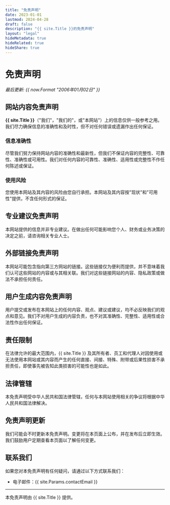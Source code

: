 ```yaml
---
title: "免责声明"
date: 2023-01-01
lastmod: 2024-04-28
draft: false
description: "{{ site.Title }}的免责声明"
layout: "legal"
hideMetadata: true
hideRelated: true
hideShare: true
---
```


# 免责声明

*最后更新: {{ now.Format "2006年01月02日" }}*

## 网站内容免责声明

**{{ site.Title }}**（"我们"，"我们的"，或"本网站"）上的信息仅供一般参考之用。我们尽力确保信息的准确性和及时性，但不对任何错误或遗漏作出任何保证。

### 信息准确性

尽管我们努力保持网站内容的准确性和最新性，但我们不保证内容的完整性、可靠性、准确性或可用性。我们对任何内容的可靠性、准确性、适用性或完整性不作任何陈述或保证。

### 使用风险

您使用本网站及其内容的风险由您自行承担。本网站及其内容按"现状"和"可用性"提供，不含任何形式的保证。

## 专业建议免责声明

本网站提供的信息并非专业建议。在做出任何可能影响您个人、财务或业务决策的决定之前，请咨询相关专业人士。

## 外部链接免责声明

本网站可能包含指向第三方网站的链接。这些链接仅为便利而提供，并不意味着我们认可这些网站的内容或与其相关联。我们对这些链接网站的内容、隐私政策或做法不承担任何责任。

## 用户生成内容免责声明

用户提交或发布在本网站上的任何内容、观点、建议或建议，均不必反映我们的观点和意见。我们不对用户生成的内容负责，也不对其准确性、完整性、适用性或合法性作出任何保证。

## 责任限制

在法律允许的最大范围内，{{ site.Title }} 及其所有者、员工和代理人对因使用或无法使用本网站或其内容而产生的任何直接、间接、特殊、附带或后果性损害不承担责任，即使事先被告知此类损害的可能性也是如此。

## 法律管辖

本免责声明受中华人民共和国法律管辖，任何与本网站使用相关的争议将根据中华人民共和国法律解决。

## 免责声明更新

我们可能会不时更新本免责声明。变更将在本页面上公布，并在发布后立即生效。我们鼓励用户定期查看本页面以了解任何变更。

## 联系我们

如果您对本免责声明有任何疑问，请通过以下方式联系我们：

- 电子邮件：{{ site.Params.contactEmail }}

---

本免责声明由 {{ site.Title }} 提供。
